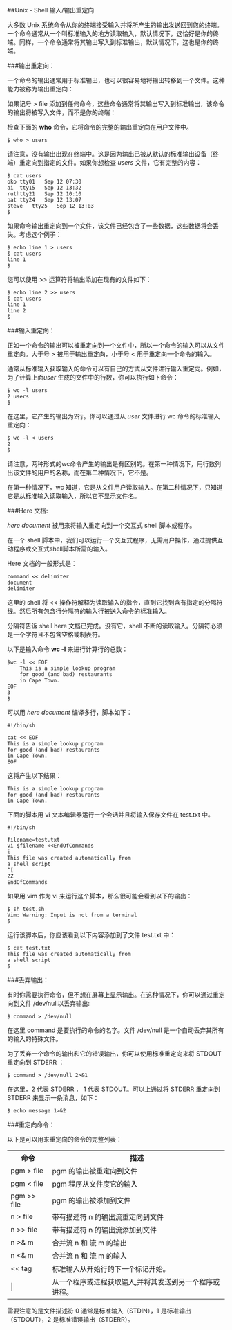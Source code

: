 ##Unix - Shell 输入/输出重定向

 大多数 Unix 系统命令从你的终端接受输入并将所产生的输出发送回​​到您的终端。一个命令通常从一个叫标准输入的地方读取输入，默认情况下，这恰好是你的终端。同样，一个命令通常将其输出写入到标准输出，默认情况下，这也是你的终端。

###输出重定向：

一个命令的输出通常用于标准输出，也可以很容易地将输出转移到一个文件。这种能力被称为输出重定向：

如果记号 > file 添加到任何命令，这些命令通常将其输出写入到标准输出，该命令的输出将被写入文件，而不是你的终端：

检查下面的 **who** 命令，它将命令的完整的输出重定向在用户文件中。

    $ who > users

请注意，没有输出出现在终端中。这是因为输出已被从默认的标准输出设备（终端）重定向到指定的文件。如果你想检查 *users* 文件，它有完整的内容：

    $ cat users
    oko tty01   Sep 12 07:30
    ai  tty15   Sep 12 13:32
    ruthtty21   Sep 12 10:10
    pat tty24   Sep 12 13:07
    steve   tty25   Sep 12 13:03
    $

如果命令输出重定向到一个文件，该文件已经包含了一些数据，这些数据将会丢失。考虑这个例子：

    $ echo line 1 > users
    $ cat users
    line 1
    $

您可以使用 >> 运算符将输出添加在现有的文件如下：

    $ echo line 2 >> users
    $ cat users
    line 1
    line 2
    $

###输入重定向：

正如一个命令的输出可以被重定向到一个文件中，所以一个命令的输入可以从文件重定向。大于号 > 被用于输出重定向，小于号 < 用于重定向一个命令的输入。

通常从标准输入获取输入的命令可以有自己的方式从文件进行输入重定向。例如，为了计算上面*user* 生成的文件中的行数，你可以执行如下命令：

    $ wc -l users
    2 users
    $

在这里，它产生的输出为2行。你可以通过从 *user* 文件进行 wc 命令的标准输入重定向：

    $ wc -l < users
    2
    $

请注意，两种形式的wc命令产生的输出是有区别的。在第一种情况下，用行数列出该文件的用户的名称，而在第二种情况下，它不是。

在第一种情况下，wc 知道，它是从文件用户读取输入。在第二种情况下，只知道它是从标准输入读取输入，所以它不显示文件名。

###Here 文档:

 *here document*  被用来将输入重定向到一个交互式 shell 脚本或程序。

在一个 shell 脚本中，我们可以运行一个交互式程序，无需用户操作，通过提供互动程序或交互式shell脚本所需的输入。

Here 文档的一般形式是：

    command << delimiter
    document
    delimiter

这里的 shell 将 << 操作符解释为读取输入的指令，直到它找到含有指定的分隔符线。然后所有包含行分隔符的输入行被送入命令的标准输入。

分隔符告诉 shell here 文档已完成。没有它，shell 不断的读取输入。分隔符必须是一个字符且不包含空格或制表符。

以下是输入命令 **wc -l**  来进行计算行的总数：

    $wc -l << EOF
    	This is a simple lookup program 
    	for good (and bad) restaurants
    	in Cape Town.
    EOF
    3
    $

可以用 *here document* 编译多行，脚本如下：

    #!/bin/sh
    
    cat << EOF
    This is a simple lookup program 
    for good (and bad) restaurants
    in Cape Town.
    EOF	

这将产生以下结果：

    This is a simple lookup program
    for good (and bad) restaurants
    in Cape Town.

下面的脚本用 vi 文本编辑器运行一个会话并且将输入保存文件在 test.txt 中。

    #!/bin/sh
    
    filename=test.txt
    vi $filename <<EndOfCommands
    i
    This file was created automatically from
    a shell script
    ^[
    ZZ
    EndOfCommands

如果用 vim 作为 vi 来运行这个脚本，那么很可能会看到以下的输出：

    $ sh test.sh
    Vim: Warning: Input is not from a terminal
    $

运行该脚本后，你应该看到以下内容添加到了文件 test.txt 中：

    $ cat test.txt
    This file was created automatically from
    a shell script
    $

###丢弃输出：

有时你需要执行命令，但不想在屏幕上显示输出。在这种情况下，你可以通过重定向到文件 /dev/null以丢弃输出:

    $ command > /dev/null

在这里 command 是要执行的命令的名字。文件 /dev/null 是一个自动丢弃其所有的输入的特殊文件。

为了丢弃一个命令的输出和它的错误输出，你可以使用标准重定向来将 STDOUT 重定向到 STDERR ：

    $ command > /dev/null 2>&1

在这里，2 代表 STDERR ， 1 代表 STDOUT。可以上通过将 STDERR 重定向到 STDERR 来显示一条消息，如下：

    $ echo message 1>&2

###重定向命令：

以下是可以用来重定向的命令的完整列表：

<table>
	<tr><th>命令</th><th>描述</th></tr>
	<tr><td>pgm > file</td><td>pgm 的输出被重定向到文件</td></tr>
	<tr><td>pgm < file</td><td>pgm 程序从文件度它的输入</td></tr>
	<tr><td>pgm >> file</td><td>pgm 的输出被添加到文件</td></tr>
	<tr><td>n > file</td><td>带有描述符 n 的输出流重定向到文件</td></tr>
	<tr><td>n >> file</td><td>带有描述符 n 的输出流添加到文件</td></tr>
	<tr><td>n >& m</td><td>合并流 n 和 流 m 的输出</td></tr>
	<tr><td>n <& m</td><td>合并流 n 和 流 m 的输入</td></tr>
	<tr><td><< tag </td><td>标准输入从开始行的下一个标记开始。</td></tr>
	<tr><td>|</td><td>从一个程序或进程获取输入,并将其发送到另一个程序或进程。</td></tr>
</table>


需要注意的是文件描述符 0 通常是标准输入（STDIN），1 是标准输出（STDOUT），2 是标准错误输出（STDERR）。
